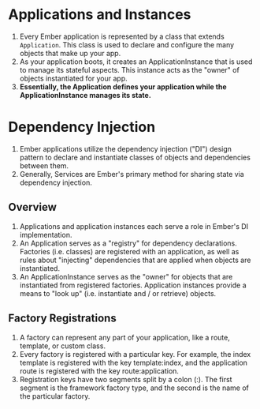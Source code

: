 # Applications and Instances

1. Every Ember application is represented by a class that extends `Application`. This class is used to declare and configure the many objects that make up your app.
2. As your application boots, it creates an ApplicationInstance that is used to manage its stateful aspects. This instance acts as the "owner" of objects instantiated for your app.
3. **Essentially, the Application defines your application while the ApplicationInstance manages its state.**

# Dependency Injection

1. Ember applications utilize the dependency injection ("DI") design pattern to declare and instantiate classes of objects and dependencies between them.
2. Generally, Services are Ember's primary method for sharing state via dependency injection.

## Overview

1. Applications and application instances each serve a role in Ember's DI implementation.
2. An Application serves as a "registry" for dependency declarations. Factories (i.e. classes) are registered with an application, as well as rules about "injecting" dependencies that are applied when objects are instantiated.
3. An ApplicationInstance serves as the "owner" for objects that are instantiated from registered factories. Application instances provide a means to "look up" (i.e. instantiate and / or retrieve) objects.

## Factory Registrations

1. A factory can represent any part of your application, like a route, template, or custom class.
2. Every factory is registered with a particular key. For example, the index template is registered with the key template:index, and the application route is registered with the key route:application.
3. Registration keys have two segments split by a colon (:). The first segment is the framework factory type, and the second is the name of the particular factory.
